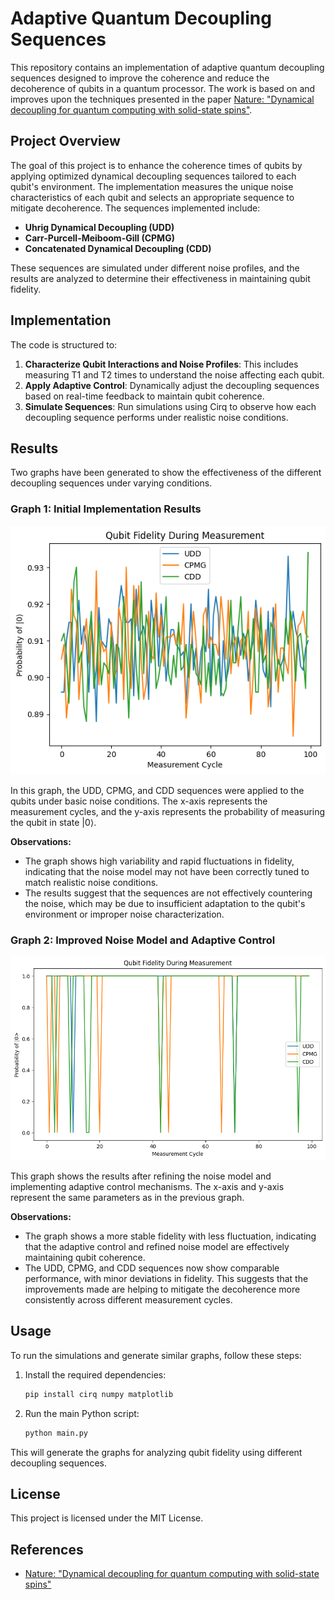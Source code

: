 # Adaptive Quantum Decoupling Sequences

This repository contains an implementation of adaptive quantum decoupling sequences designed to improve the coherence and reduce the decoherence of qubits in a quantum processor. The work is based on and improves upon the techniques presented in the paper [Nature: "Dynamical decoupling for quantum computing with solid-state spins"](https://www.nature.com/articles/s41586-022-04819-6).

## Project Overview

The goal of this project is to enhance the coherence times of qubits by applying optimized dynamical decoupling sequences tailored to each qubit's environment. The implementation measures the unique noise characteristics of each qubit and selects an appropriate sequence to mitigate decoherence. The sequences implemented include:

- **Uhrig Dynamical Decoupling (UDD)**
- **Carr-Purcell-Meiboom-Gill (CPMG)**
- **Concatenated Dynamical Decoupling (CDD)**

These sequences are simulated under different noise profiles, and the results are analyzed to determine their effectiveness in maintaining qubit fidelity.

## Implementation

The code is structured to:

1. **Characterize Qubit Interactions and Noise Profiles**: This includes measuring T1 and T2 times to understand the noise affecting each qubit.
2. **Apply Adaptive Control**: Dynamically adjust the decoupling sequences based on real-time feedback to maintain qubit coherence.
3. **Simulate Sequences**: Run simulations using Cirq to observe how each decoupling sequence performs under realistic noise conditions.

## Results

Two graphs have been generated to show the effectiveness of the different decoupling sequences under varying conditions.

### Graph 1: Initial Implementation Results

![Graph 1](graphs/graph2.png)

In this graph, the UDD, CPMG, and CDD sequences were applied to the qubits under basic noise conditions. The x-axis represents the measurement cycles, and the y-axis represents the probability of measuring the qubit in state |0⟩. 

**Observations:**

- The graph shows high variability and rapid fluctuations in fidelity, indicating that the noise model may not have been correctly tuned to match realistic noise conditions.
- The results suggest that the sequences are not effectively countering the noise, which may be due to insufficient adaptation to the qubit's environment or improper noise characterization.

### Graph 2: Improved Noise Model and Adaptive Control

![Graph 2](graphs/graph1.png)

This graph shows the results after refining the noise model and implementing adaptive control mechanisms. The x-axis and y-axis represent the same parameters as in the previous graph.

**Observations:**

- The graph shows a more stable fidelity with less fluctuation, indicating that the adaptive control and refined noise model are effectively maintaining qubit coherence.
- The UDD, CPMG, and CDD sequences now show comparable performance, with minor deviations in fidelity. This suggests that the improvements made are helping to mitigate the decoherence more consistently across different measurement cycles.

## Usage

To run the simulations and generate similar graphs, follow these steps:

1. Install the required dependencies:
    ```bash
    pip install cirq numpy matplotlib
    ```

2. Run the main Python script:
    ```bash
    python main.py
    ```

This will generate the graphs for analyzing qubit fidelity using different decoupling sequences.


## License

This project is licensed under the MIT License.

## References

- [Nature: "Dynamical decoupling for quantum computing with solid-state spins"](https://www.nature.com/articles/s41586-022-04819-6)
